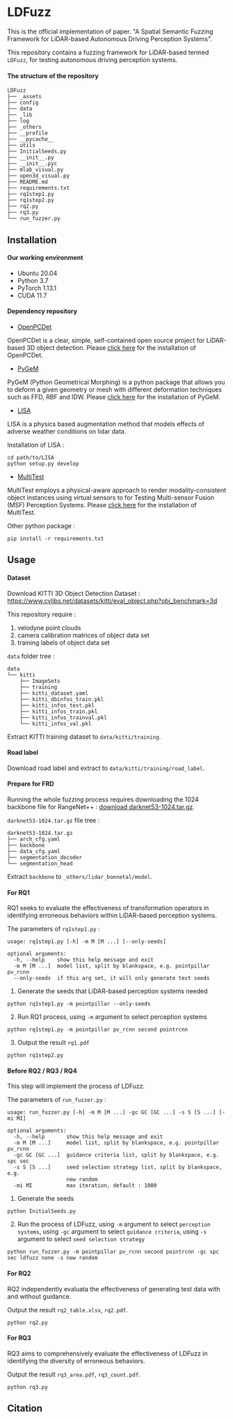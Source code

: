 LDFuzz
======

This is the official implementation of paper. "A Spatial Semantic Fuzzing Framework for LiDAR-based Autonomous Driving Perception Systems".

This repository contains a fuzzing framework for LiDAR-based termed `LDFuzz`, for testing autonomous driving perception systems.

#### The structure of the repository
```
LDFuzz
├── _assets
├── config
├── data
├── _lib
├── log
├── _others
├── __profile
├── __pycache__
├── utils
├── InitialSeeds.py
├── __init__.py
├── __init__.pyc
├── mlab_visual.py
├── open3d_visual.py
├── README.md
├── requirements.txt
├── rq1step1.py
├── rq1step2.py
├── rq2.py
├── rq3.py
└── run_fuzzer.py
```

## Installation

#### Our working environment
- Ubuntu 20.04
- Python 3.7
- PyTorch 1.13.1
- CUDA 11.7

#### Dependency repository
- [OpenPCDet](https://github.com/open-mmlab/OpenPCDet)

OpenPCDet is a clear, simple, self-contained open source project for LiDAR-based 3D object detection. Please [click here](https://github.com/open-mmlab/OpenPCDet/blob/master/docs/INSTALL.md) for the installation of OpenPCDet.

- [PyGeM](https://github.com/mathLab/PyGeM)

PyGeM (Python Geometrical Morphing) is a python package that allows you to deform a given geometry or mesh with different deformation techniques such as FFD, RBF and IDW. Please [click here](https://github.com/mathLab/PyGeM/blob/master/README.md#dependencies-and-installation) for the installation of PyGeM.

- [LISA](https://github.com/velatkilic/LISA)

LISA is a physics based augmentation method that models effects of adverse weather conditions on lidar data.

Installation of LISA :
```
cd path/to/LISA
python setup.py develop
```

- [MultiTest](https://github.com/MSFTest/MultiTest)

MultiTest employs a physical-aware approach to render modality-consistent object instances using virtual sensors to for Testing Multi-sensor Fusion (MSF) Perception Systems. Please [click here](https://github.com/MSFTest/MultiTest/blob/master/readme.md#installation) for the installation of MultiTest.

Other python package :
```
pip install -r requirements.txt
```

## Usage

#### Dataset
Download KITTI 3D Object Detection Dataset : https://www.cvlibs.net/datasets/kitti/eval_object.php?obj_benchmark=3d

This repository require :
1. velodyne point clouds
2. camera calibration matrices of object data set
3. training labels of object data set

`data` folder tree :
```
data
└── kitti
    ├── ImageSets
    ├── training
    ├── kitti_dataset.yaml
    ├── kitti_dbinfos_train.pkl
    ├── kitti_infos_test.pkl
    ├── kitti_infos_train.pkl
    ├── kitti_infos_trainval.pkl
    └── kitti_infos_val.pkl
```

Extract KITTI training dataset to `data/kitti/training`.

#### Road label

Download road label and extract to `data/kitti/training/road_label`.

#### Prepare for FRD

Running the whole fuzzing process requires downloading the 1024 backbone file for RangeNet++ : [download darknet53-1024.tar.gz](http://www.ipb.uni-bonn.de/html/projects/bonnetal/lidar/semantic/models/darknet53-1024.tar.gz).

`darknet53-1024.tar.gz` file tree :
```
darknet53-1024.tar.gz
├── arch_cfg.yaml
├── backbone
├── data_cfg.yaml
├── segmentation_decoder
└── segmentation_head
```

Extract `backbone` to `_others/lidar_bonnetal/model`.

#### For RQ1
RQ1 seeks to evaluate the effectiveness of transformation operators in identifying erroneous behaviors within LiDAR-based perception systems.

The parameters of `rq1step1.py` :
```
usage: rq1step1.py [-h] -m M [M ...] [--only-seeds]

optional arguments:
  -h, --help    show this help message and exit
  -m M [M ...]  model list, split by blankspace, e.g. pointpillar pv_rcnn
  --only-seeds  if this arg set, it will only generate test seeds
```

1. Generate the seeds that LiDAR-based perception systems needed
```
python rq1step1.py -m pointpillar --only-seeds
```

2. Run RQ1 process, using `-m` argument to select perception systems
```
python rq1step1.py -m pointpillar pv_rcnn second pointrcnn
```

3. Output the result `rq1.pdf`
```
python rq1step2.py
```

#### Before RQ2 / RQ3 / RQ4
This step will implement the process of LDFuzz.

The parameters of `run_fuzzer.py` :
```
usage: run_fuzzer.py [-h] -m M [M ...] -gc GC [GC ...] -s S [S ...] [-mi MI]

optional arguments:
  -h, --help       show this help message and exit
  -m M [M ...]     model list, split by blankspace, e.g. pointpillar pv_rcnn
  -gc GC [GC ...]  guidance criteria list, split by blankspace, e.g. spc sec
  -s S [S ...]     seed selection strategy list, split by blankspace, e.g.
                   new random
  -mi MI           max iteration, default : 1000
```

1. Generate the seeds
```
python InitialSeeds.py
```

2. Run the process of LDFuzz, using `-m` argument to select `perception systems`, using `-gc` argument to select `guidance criteria`, using `-s` argument to select `seed selection strategy`
```
python run_fuzzer.py -m pointpillar pv_rcnn second pointrcnn -gc spc sec ldfuzz none -s new random
```

#### For RQ2
RQ2 independently evaluata the effectiveness of generating test data with and without guidance.

Output the result `rq2_table.xlsx`, `rq2.pdf`.
```
python rq2.py
```

#### For RQ3
RQ3 aims to comprehensively evaluate the effectiveness of LDFuzz in identifying the diversity of erroneous behaviors.

Output the result `rq3_area.pdf`, `rq3_count.pdf`.
```
python rq3.py
```

## Citation
